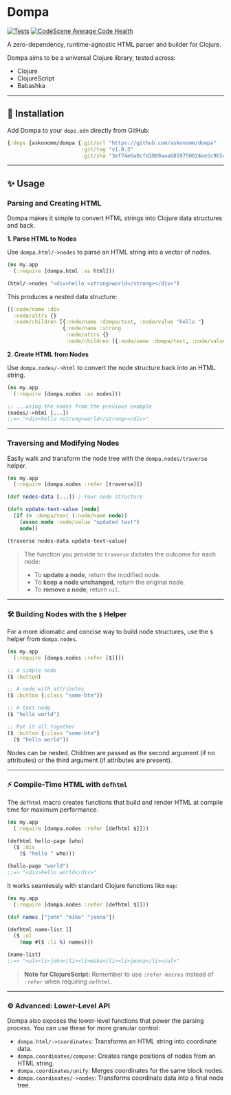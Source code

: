 # Dompa

[![Tests](https://github.com/askonomm/dompa/actions/workflows/tests.yml/badge.svg)](https://github.com/askonomm/dompa/actions/workflows/tests.yml)
[![CodeScene Average Code Health](https://codescene.io/projects/72504/status-badges/average-code-health)](https://codescene.io/projects/72504)

A zero-dependency, runtime-agnostic HTML parser and builder for Clojure.

Dompa aims to be a universal Clojure library, tested across:

  * Clojure
  * ClojureScript
  * Babashka

-----

## 🚀 Installation

Add Dompa to your `deps.edn` directly from GitHub:

```clojure
{:deps {askonomm/dompa {:git/url "https://github.com/askonomm/dompa"
                        :git/tag "v1.0.3"
                        :git/sha "3ef74e6a0cfd3869aaa6859750024ee5c9b5ea8a"}}}
```

-----

## ✨ Usage

### Parsing and Creating HTML

Dompa makes it simple to convert HTML strings into Clojure data structures and back.

**1. Parse HTML to Nodes**

Use `dompa.html/->nodes` to parse an HTML string into a vector of nodes.

```clojure
(ns my.app
  (:require [dompa.html :as html]))

(html/->nodes "<div>hello <strong>world</strong></div>")
```

This produces a nested data structure:

```clojure
[{:node/name :div
  :node/attrs {}
  :node/children [{:node/name :dompa/text, :node/value "hello "}
                  {:node/name :strong
                   :node/attrs {}
                   :node/children [{:node/name :dompa/text, :node/value "world"}]}]}]
```

**2. Create HTML from Nodes**

Use `dompa.nodes/->html` to convert the node structure back into an HTML string.

```clojure
(ns my.app
  (:require [dompa.nodes :as nodes]))

;; ...using the nodes from the previous example
(nodes/->html [...])
;;=> "<div>hello <strong>world</strong></div>"
```

-----

### Traversing and Modifying Nodes

Easily walk and transform the node tree with the `dompa.nodes/traverse` helper.

```clojure
(ns my.app
  (:require [dompa.nodes :refer [traverse]])

(def nodes-data [...]) ; Your node structure

(defn update-text-value [node]
  (if (= :dompa/text (:node/name node))
    (assoc node :node/value "updated text")
    node))

(traverse nodes-data update-text-value)
```

> The function you provide to `traverse` dictates the outcome for each node:
>
>   * To **update a node**, return the modified node.
>   * To **keep a node unchanged**, return the original node.
>   * To **remove a node**, return `nil`.

-----

### 🛠️ Building Nodes with the `$` Helper

For a more idiomatic and concise way to build node structures, use the `$` helper from `dompa.nodes`.

```clojure
(ns my.app
  (:require [dompa.nodes :refer [$]]))

;; A simple node
($ :button)

;; A node with attributes
($ :button {:class "some-btn"})

;; A text node
($ "hello world")

;; Put it all together
($ :button {:class "some-btn"}
  ($ "hello world"))
```

Nodes can be nested. Children are passed as the second argument (if no attributes) or the third argument (if attributes are present).

-----

### ⚡️ Compile-Time HTML with `defhtml`

The `defhtml` macro creates functions that build and render HTML at compile time for maximum performance.

```clojure
(ns my.app
  (:require [dompa.nodes :refer [defhtml $]]))

(defhtml hello-page [who]
  ($ :div
    ($ "hello " who)))

(hello-page "world")
;;=> "<div>hello world</div>"
```

It works seamlessly with standard Clojure functions like `map`:

```clojure
(ns my.app
  (:require [dompa.nodes :refer [defhtml $]]))

(def names ["john" "mike" "jenna"])

(defhtml name-list []
  ($ :ul
    (map #($ :li %) names)))

(name-list)
;;=> "<ul><li>john</li><li>mike</li><li>jenna</li></ul>"
```

> **Note for ClojureScript:** Remember to use `:refer-macros` instead of `:refer` when requiring `defhtml`.

-----

### ⚙️ Advanced: Lower-Level API

Dompa also exposes the lower-level functions that power the parsing process. You can use these for more granular control:

  * `dompa.html/->coordinates`: Transforms an HTML string into coordinate data.
  * `dompa.coordinates/compose`: Creates range positions of nodes from an HTML string.
  * `dompa.coordinates/unify`: Merges coordinates for the same block nodes.
  * `dompa.coordinates/->nodes`: Transforms coordinate data into a final node tree.
